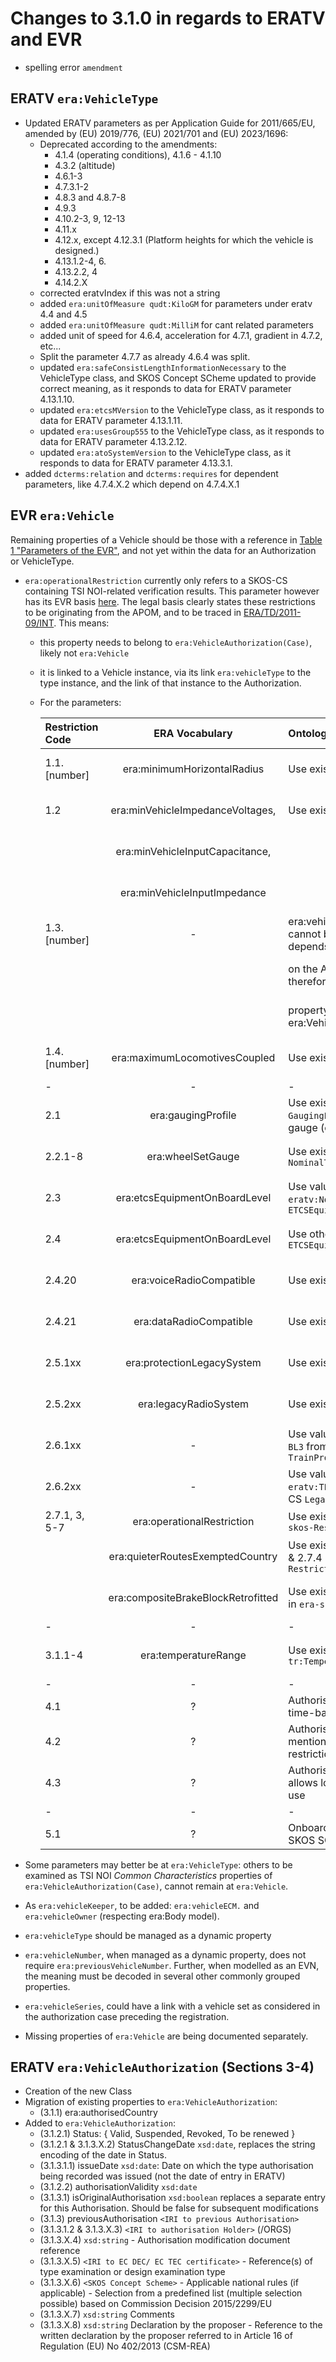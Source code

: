 # Changes to 3.1.0 in regards to ERATV and EVR

- spelling error `amendment`

## ERATV `era:VehicleType`

- Updated ERATV parameters as per Application Guide for 2011/665/EU, amended by (EU) 2019/776, (EU) 2021/701 and (EU) 2023/1696:
  - Deprecated according to the amendments:
    - 4.1.4 (operating conditions), 4.1.6 - 4.1.10
    - 4.3.2 (altitude)
    - 4.6.1-3
    - 4.7.3.1-2
    - 4.8.3 and 4.8.7-8
    - 4.9.3
    - 4.10.2-3, 9, 12-13
    - 4.11.x
    - 4.12.x, except 4.12.3.1 (Platform heights for which the vehicle is designed.)
    - 4.13.1.2-4, 6.
    - 4.13.2.2, 4
    - 4.14.2.X
  - corrected eratvIndex if this was not a string
  - added `era:unitOfMeasure qudt:KiloGM` for parameters under eratv 4.4 and 4.5
  - added `era:unitOfMeasure qudt:MilliM` for cant related parameters
  - added unit of speed for 4.6.4, acceleration for 4.7.1, gradient in 4.7.2, etc...
  - Split the parameter 4.7.7 as already 4.6.4 was split.
  - updated `era:safeConsistLengthInformationNecessary` to the VehicleType class, and SKOS Concept SCheme updated to provide correct meaning, as it responds to data for ERATV parameter 4.13.1.10.
  - updated `era:etcsMVersion` to the VehicleType class, as it responds to data for ERATV parameter 4.13.1.11.
  - updated `era:usesGroup555` to the VehicleType class, as it responds to data for ERATV parameter 4.13.2.12.
  - updated `era:atoSystemVersion` to the VehicleType class, as it responds to data for ERATV parameter 4.13.3.1.
- added `dcterms:relation` and `dcterms:requires` for dependent parameters, like 4.7.4.X.2 which depend on 4.7.4.X.1

## EVR `era:Vehicle`

Remaining properties of a Vehicle should be those with a reference in [Table 1 "Parameters of the EVR"](https://eur-lex.europa.eu/legal-content/EN/TXT/?uri=CELEX%3A32018D1614#d1e32-62-1), and not yet within the data for an Authorization or VehicleType.

- `era:operationalRestriction` currently only refers to a SKOS-CS containing TSI NOI-related verification results. This parameter however has its EVR basis [here](https://eur-lex.europa.eu/legal-content/EN/TXT/?uri=CELEX%3A32018D1614#d1e32-74-1). The legal basis clearly states these restrictions to be originating from the APOM, and to be traced in [ERA/TD/2011-09/INT](https://www.era.europa.eu/system/files/2022-11/list_harmonised_national_restriction_codes_en.pdf). This means:
  - this property needs to belong to `era:VehicleAuthorization(Case)`, likely not `era:Vehicle`
  - it is linked to a Vehicle instance, via its link `era:vehicleType` to the type instance, and the link of that instance to the Authorization.
  - For the parameters:

    | Restriction Code |           ERA Vocabulary           | Ontology implementation                                                        | Action         |
    | :--------------- | :--------------------------------: | :----------------------------------------------------------------------------- | :------------- |
    | 1.1.[number]     |    era:minimumHorizontalRadius     | Use existing property                                                          | Link with code |
    | 1.2              |  era:minVehicleImpedanceVoltages,  | Use existing properties                                                        | Link with code |
    |                  |  era:minVehicleInputCapacitance,   |                                                                                | Link with code |
    |                  |    era:minVehicleInputImpedance    |                                                                                | Link with code |
    | 1.3.[number]     |                 -                  | era:vehicleTypeMaximumSpeed cannot be used. The value depends                  | New ?p needed  |
    |                  |                                    | on the Area Of Use, and must therefore be created as a                         | Link with code |
    |                  |                                    | property of era:VehicleAuthorization.                                          | Link with code |
    | 1.4.[number]     |   era:maximumLocomotivesCoupled    | Use existing property                                                          | Link with code |
    | -                |                 -                  | -                                                                              | -              |
    | 2.1              |         era:gaugingProfile         | Use existing SKOS CS `GaugingProfiles` (Kinematic gauge (coding WAG TSI))      | Link with code |
    | 2.2.1-8          |         era:wheelSetGauge          | Use existing SKOS CS `NominalTrackGauges`                                      | Link with code |
    | 2.3              |   era:etcsEquipmentOnBoardLevel    | Use value `era-eeobl-eratv:None` from SKOS CS `ETCSEquipmentLevels`            | Link with code |
    | 2.4              |   era:etcsEquipmentOnBoardLevel    | Use other values from SKOS CS `ETCSEquipmentLevels`                            | Link with code |
    | 2.4.20           |      era:voiceRadioCompatible      | Use existing property                                                          | Link with code |
    | 2.4.21           |      era:dataRadioCompatible       | Use existing property                                                          | Link with code |
    | 2.5.1xx          |     era:protectionLegacySystem     | Use existing property                                                          | Link with code |
    | 2.5.2xx          |       era:legacyRadioSystem        | Use existing property                                                          | Link with code |
    | 2.6.1xx          |                 -                  | Use value `era-tpls-eratv:SSC-BL3` from SKOS CS `TrainProtectionLegacySystems` | Link with code |
    | 2.6.2xx          |                 -                  | Use value `era-lrs-eratv:TETRA-URCA` from SKOS CS `LegacyRadioSystems`         | Link with code |
    | 2.7.1, 3, 5-7    |     era:operationalRestriction     | Use existing SKOS CS `era-skos-Restrictions.ttl`                               | OK             |
    |                  |  era:quieterRoutesExemptedCountry  | Use existing SKOS values 2.7.2 & 2.7.4 in `era-skos-Restrictions.ttl`          | Check with PAD |
    |                  | era:compositeBrakeBlockRetrofitted | Use existing SKOS value 2.7.1 in `era-skos-Restrictions.ttl`                   | Check with PAD |
    | -                |                 -                  | -                                                                              | -              |
    | 3.1.1-4          |        era:temperatureRange        | Use existing SKOS CS `era-tr:TemperatureRanges`                                | Link with code |
    | -                |                 -                  | -                                                                              | -              |
    | 4.1              |                 ?                  | Authorisation decision implies time-based restriction of use                   | New ?p needed  |
    | 4.2              |                 ?                  | Authorisation decision mentions condition-based restriction of use             | New ?p needed  |
    | 4.3              |                 ?                  | Authorisation decision only allows local, historical, touristic use            | New ?p needed  |
    | -                |                 -                  | -                                                                              | -              |
    | 5.1              |                 ?                  | Onboard recording device: no SKOS SC available                                 | New ?p needed  |

- Some parameters may better be at `era:VehicleType`: others to be examined as TSI NOI *Common Characteristics* properties of `era:VehicleAuthorization(Case)`, cannot remain at `era:Vehicle`.
- As `era:vehicleKeeper`, to be added: `era:vehicleECM.` and `era:vehicleOwner` (respecting era:Body model).
- `era:vehicleType` should be managed as a dynamic property
- `era:vehicleNumber`, when managed as a dynamic property, does not require `era:previousVehicleNumber`. Further, when modelled as an EVN, the meaning must be decoded in several other commonly grouped properties.
- `era:vehicleSeries`, could have a link with a vehicle set as considered in the authorization case preceding the registration.
- Missing properties of `era:Vehicle` are being documented separately.
  
## ERATV `era:VehicleAuthorization` (Sections 3-4)

- Creation of the new Class
- Migration of existing properties to `era:VehicleAuthorization`:
  - (3.1.1) era:authorisedCountry
- Added to `era:VehicleAuthorization`:
  - (3.1.2.1) Status: { Valid, Suspended, Revoked, To be renewed }
  - (3.1.2.1 & 3.1.3.X.2) StatusChangeDate `xsd:date`, replaces the string encoding of the date in Status.
  - (3.1.3.1.1) issueDate `xsd:date`: Date on which the type authorisation being recorded was issued (not the date of entry in ERATV)
  - (3.1.2.2) authorisationValidity `xsd:date`
  - (3.1.3.1) isOriginalAuthorisation `xsd:boolean` replaces a separate entry for this Authorisation. Should be false for subsequent modifications
  - (3.1.3) previousAuthorisation `<IRI to previous Authorisation>`
  - (3.1.3.1.2 & 3.1.3.X.3) `<IRI to authorisation Holder>` (/ORGS)
  - (3.1.3.X.4) `xsd:string` - Authorisation modification document reference
  - (3.1.3.X.5) `<IRI to EC DEC/ EC TEC certificate>` - Reference(s) of type examination or design examination type
  - (3.1.3.X.6) `<SKOS Concept Scheme>` - Applicable national rules (if applicable) - Selection from a predefined list (multiple selection possible) based on Commission Decision 2015/2299/EU
  - (3.1.3.X.7) `xsd:string` Comments
  - (3.1.3.X.8) `xsd:string` Declaration by the proposer - Reference to the written declaration by the proposer referred to in Article 16 of Regulation (EU) No 402/2013 (CSM-REA)
